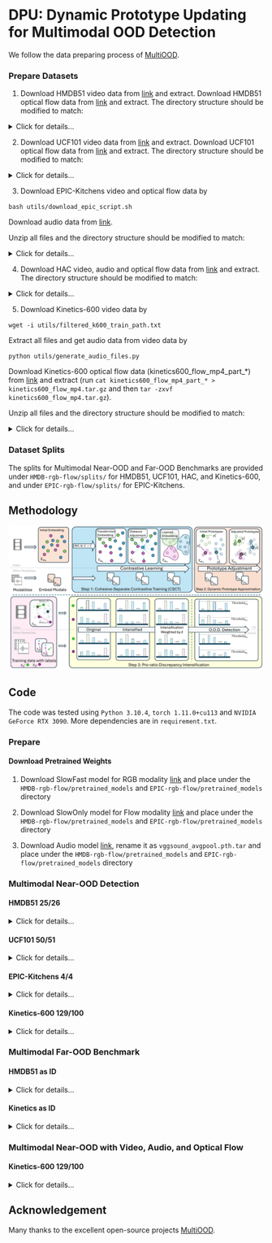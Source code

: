 <h1>DPU: Dynamic Prototype Updating for Multimodal OOD Detection</h1>

We follow the data preparing process of [MultiOOD](https://github.com/donghao51/MultiOOD/tree/main?tab=readme-ov-file).

### Prepare Datasets
1. Download HMDB51 video data from [link](https://serre-lab.clps.brown.edu/resource/hmdb-a-large-human-motion-database/#Downloads) and extract. Download HMDB51 optical flow data from [link](https://huggingface.co/datasets/hdong51/MultiOOD/blob/main/hmdb51_flow_mp4.tar.gz) and extract. The directory structure should be modified to match:
<details>
<summary>Click for details...</summary>


```
HMDB51
├── video
|   ├── catch
|   |   ├── *.avi
|   ├── climb
|   |   ├── *.avi
|   |── ...


├── flow
|   ├── *_flow_x.mp4
|   ├── *_flow_y.mp4
|   ├── ...
```

</details>

2. Download UCF101 video data from [link](https://www.crcv.ucf.edu/data/UCF101/UCF101.rar) and extract. Download UCF101 optical flow data from [link](https://huggingface.co/datasets/hdong51/MultiOOD/blob/main/ucf101_flow_mp4.tar.gz) and extract. The directory structure should be modified to match:
<details>
<summary>Click for details...</summary>


```
UCF101
├── video
|   ├── *.avi
|   |── ...


├── flow
|   ├── *_flow_x.mp4
|   ├── *_flow_y.mp4
|   ├── ...
```

</details>

3. Download EPIC-Kitchens video and optical flow data by 
```
bash utils/download_epic_script.sh 
```
Download audio data from [link](https://huggingface.co/datasets/hdong51/Human-Animal-Cartoon/blob/main/EPIC-KITCHENS-audio.zip).

Unzip all files and the directory structure should be modified to match:
<details>
<summary>Click for details...</summary>


```
EPIC-KITCHENS
├── rgb
|   ├── train
|   |   ├── D3
|   |   |   ├── P22_05.wav
|   |   |   ├── P22_05
|   |   |   |     ├── frame_0000000000.jpg
|   |   |   |     ├── ...
|   |   |   ├── P22_06
|   |   |   ├── ...
|   ├── test
|   |   ├── D3
|   |   |   ├── P22_01.wav
|   |   |   ├── P22_01
|   |   |   |     ├── frame_0000000000.jpg
|   |   |   |     ├── ...
|   |   |   ├── P22_02
|   |   |   ├── ...

├── flow
|   ├── train
|   |   ├── D3
|   |   |   ├── P22_05
|   |   |   |     ├── frame_0000000000.jpg
|   |   |   |     ├── ...
|   |   |   ├── P22_06
|   |   |   ├── ...
|   ├── test
|   |   ├── D3
|   |   |   ├── P22_01
|   |   |   |     ├── frame_0000000000.jpg
|   |   |   |     ├── ...
|   |   |   ├── P22_02
|   |   |   ├── ...
```

</details>

4. Download HAC video, audio and optical flow data from [link](https://huggingface.co/datasets/hdong51/Human-Animal-Cartoon/tree/main) and extract. The directory structure should be modified to match:
<details>
<summary>Click for details...</summary>


```
HAC
├── human
|   ├── videos
|   |   ├── ...
|   ├── flow
|   |   ├── ...
|   ├── audio
|   |   ├── ...

├── animal
|   ├── videos
|   |   ├── ...
|   ├── flow
|   |   ├── ...
|   ├── audio
|   |   ├── ...

├── cartoon
|   ├── videos
|   |   ├── ...
|   ├── flow
|   |   ├── ...
|   ├── audio
|   |   ├── ...
```

</details>

5. Download Kinetics-600 video data by 
```
wget -i utils/filtered_k600_train_path.txt
```
Extract all files and get audio data from video data by
```
python utils/generate_audio_files.py
```
Download Kinetics-600 optical flow data (kinetics600_flow_mp4_part_*) from [link](https://huggingface.co/datasets/hdong51/MultiOOD/tree/main) and extract (run `cat kinetics600_flow_mp4_part_* > kinetics600_flow_mp4.tar.gz` and then `tar -zxvf kinetics600_flow_mp4.tar.gz`).

Unzip all files and the directory structure should be modified to match:
<details>
<summary>Click for details...</summary>


```
Kinetics-600
├── video
|   ├── acting in play
|   |   ├── *.mp4
|   |   ├── *.wav
|   |── ...


├── flow
|   ├── acting in play
|   |   ├── *_flow_x.mp4
|   |   ├── *_flow_y.mp4
|   ├── ...
```

</details>

### Dataset Splits
The splits for Multimodal Near-OOD and Far-OOD Benchmarks are provided under `HMDB-rgb-flow/splits/` for HMDB51, UCF101, HAC, and Kinetics-600, and under `EPIC-rgb-flow/splits/` for EPIC-Kitchens.


## Methodology
![image](method_structure.png)

## Code
The code was tested using `Python 3.10.4`, `torch 1.11.0+cu113` and `NVIDIA GeForce RTX 3090`. More dependencies are in `requirement.txt`.

### Prepare

#### Download Pretrained Weights
1. Download SlowFast model for RGB modality [link](https://download.openmmlab.com/mmaction/recognition/slowfast/slowfast_r101_8x8x1_256e_kinetics400_rgb/slowfast_r101_8x8x1_256e_kinetics400_rgb_20210218-0dd54025.pth) and place under the `HMDB-rgb-flow/pretrained_models` and `EPIC-rgb-flow/pretrained_models` directory
   
2. Download SlowOnly model for Flow modality [link](https://download.openmmlab.com/mmaction/recognition/slowonly/slowonly_r50_8x8x1_256e_kinetics400_flow/slowonly_r50_8x8x1_256e_kinetics400_flow_20200704-6b384243.pth) and place under the `HMDB-rgb-flow/pretrained_models` and `EPIC-rgb-flow/pretrained_models` directory

3. Download Audio model [link](http://www.robots.ox.ac.uk/~vgg/data/vggsound/models/H.pth.tar), rename it as `vggsound_avgpool.pth.tar` and place under the `HMDB-rgb-flow/pretrained_models` and `EPIC-rgb-flow/pretrained_models`  directory
   
### Multimodal Near-OOD Detection
#### HMDB51 25/26

<details>
<summary>Click for details...</summary>

```
cd HMDB-rgb-flow/
```

Train the Near-OOD baseline model for HMDB:

```
python train_video_flow.py --near_ood --dataset 'HMDB' --lr 0.0001 --seed 0 --bsz 16 --num_workers 10 --nepochs 50 --appen '' --save_best --save_checkpoint --datapath '/path/to/HMDB51/' 
```

Train the Near-OOD model using DPU for HMDB:

```
python train_video_flow.py --near_ood --dataset 'HMDB' --lr 0.0001 --seed 0 --bsz 64 --num_workers 10 --start_epoch 10 --use_single_pred --use_irm --use_dynamic_a2d --a2d_max_hellinger --a2d_ratio 0.5 --use_npmix --max_ood_hellinger --a2d_ratio_ood 0.5 --ood_entropy_ratio 0.5 --nepochs 50 --appen '' --save_best --save_checkpoint --datapath '/path/to/HMDB51/' 
```

You can also download our provided checkpoints (`HMDB_near_ood_baseline.pt`, `HMDB_near_ood_a2d.pt`, and `HMDB_near_ood_a2d_npmix.pt`) from [link](https://huggingface.co/datasets/hdong51/MultiOOD/tree/main/checkpoints).

Save the evaluation files for HMDB (to save evaluation files for ASH or ReAct, you should also run following line with options `--use_ash` or `--use_react`):
```
python test_video_flow.py --bsz 16 --num_workers 2 --near_ood --dataset 'HMDB' --appen 'a2d_npmix_best_' --resumef '/path/to/HMDB_near_ood_a2d_npmix.pt'
```

Evaluation for HMDB (change `--postprocessor` to different score functions, for VIM you should also pass `--resume_file checkpoint.pt`, where checkpoint.pt is the trained checkpoint):
```
python eval_video_flow_near_ood.py --postprocessor msp --appen 'a2d_npmix_best_' --dataset 'HMDB' --path 'HMDB-rgb-flow/'
```

</details>


#### UCF101 50/51
<details>
<summary>Click for details...</summary>

```
cd HMDB-rgb-flow/
```

Train the Near-OOD baseline model for UCF:

```
python train_video_flow.py --near_ood --dataset 'UCF' --lr 0.0001 --seed 0 --bsz 16 --num_workers 10 --nepochs 50 --appen '' --save_best --save_checkpoint --datapath '/path/to/UCF101/' 
```

Train the Near-OOD model using DPU for UCF:

```
python train_video_flow.py --near_ood --dataset 'UCF' --lr 0.0001 --seed 0 --bsz 64 --num_workers 10 --start_epoch 10 --use_single_pred --use_irm --use_dynamic_a2d --a2d_max_hellinger --a2d_ratio 0.5 --use_npmix --max_ood_hellinger --a2d_ratio_ood 0.5 --ood_entropy_ratio 0.5 --nepochs 50 --appen '' --save_best --save_checkpoint --datapath '/path/to/UCF101/' 
```

You can also download our provided checkpoints from [link](https://drive.google.com/file/d/19XDezC-oIq_a8nmWDWVr16r_gd4Ryw72/view?usp=share_link).

Save the evaluation files for UCF (to save evaluation files for ASH or ReAct, you should also run following line with options `--use_ash` or `--use_react`):
```
python test_video_flow.py --bsz 16 --num_workers 2 --near_ood --dataset 'UCF' --appen 'a2d_npmix_best_' --resumef '/path/to/UCF_near_ood_a2d_npmix.pt'
```

Evaluation for UCF (change `--postprocessor` to different score functions, for VIM you should also pass `--resume_file checkpoint.pt`, where checkpoint.pt is the trained checkpoint):
```
python eval_video_flow_near_ood.py --postprocessor msp --appen 'a2d_npmix_best_' --dataset 'UCF' --path 'HMDB-rgb-flow/'
```

</details>

#### EPIC-Kitchens 4/4
<details>
<summary>Click for details...</summary>

```
cd EPIC-rgb-flow/
```

Train the Near-OOD baseline model for EPIC:

```
python train_video_flow_epic.py --dataset 'EPIC' --lr 0.0001 --seed 0 --bsz 16 --num_workers 10 --nepochs 20 --appen '' --save_best --save_checkpoint --datapath '/path/to/EPIC-Kitchens/' 
```

Train the Near-OOD model using DPU for EPIC:

```
python train_video_flow_epic.py --dataset 'EPIC' --lr 0.0001 --seed 0 --bsz 16 --num_workers 10 --start_epoch 10 --use_single_pred --use_a2d --a2d_max_hellinger --a2d_ratio 0.1 --use_npmix --max_ood_hellinger --a2d_ratio_ood 0.1 --ood_entropy_ratio 0.1 --nepochs 20 --appen '' --save_best --save_checkpoint --datapath '/path/to/EPIC-Kitchens/' 
```

You can also download our provided checkpoints from [link](https://huggingface.co/datasets/hdong51/MultiOOD/tree/main/checkpoints).

Save the evaluation files for EPIC (to save evaluation files for ASH or ReAct, you should also run following line with options `--use_ash` or `--use_react`):
```
python test_video_flow_epic.py --bsz 16 --num_workers 2  --ood_dataset 'EPIC' --appen 'a2d_npmix_best_' --resumef '/path/to/EPIC_near_ood_a2d_npmix.pt'
```

Evaluation for EPIC (change `--postprocessor` to different score functions, for VIM you should also pass `--resume_file checkpoint.pt`, where checkpoint.pt is the trained checkpoint):
```
python eval_video_flow_near_ood.py --postprocessor msp --appen 'a2d_npmix_best_' --dataset 'EPIC' --path 'EPIC-rgb-flow/'
```

</details>

#### Kinetics-600 129/100
<details>
<summary>Click for details...</summary>

```
cd HMDB-rgb-flow/
```

Train the Near-OOD baseline model for Kinetics:

```
python train_video_flow.py --near_ood --dataset 'Kinetics' --lr 0.0001 --seed 0 --bsz 16 --num_workers 10 --nepochs 20 --appen '' --save_best --save_checkpoint --datapath '/path/to/Kinetics-600/' 
```

Train the Near-OOD model using DPU for Kinetics:

```
python train_video_flow.py --near_ood --dataset 'Kinetics' --lr 0.0001 --seed 0 --bsz 64 --num_workers 10 --start_epoch 10 --use_single_pred --use_irm --use_dynamic_a2d --a2d_max_hellinger --a2d_ratio 0.1 --use_npmix --max_ood_hellinger --a2d_ratio_ood 0.1 --ood_entropy_ratio 0.1 --nepochs 20 --appen '' --save_best --save_checkpoint --datapath '/path/to/Kinetics-600/' 
```

You can also download our provided checkpoint from [link](https://drive.google.com/file/d/146110fw645CO1XxhU3xzx1SpOhTqphiI/view?usp=share_link).

Save the evaluation files for Kinetics (to save evaluation files for ASH or ReAct, you should also run following line with options `--use_ash` or `--use_react`):
```
python test_video_flow.py --bsz 16 --num_workers 2 --near_ood --dataset 'Kinetics' --appen 'a2d_npmix_best_' --resumef '/path/to/Kinetics_near_ood_a2d_npmix.pt'
```

Evaluation for Kinetics (change `--postprocessor` to different score functions, for VIM you should also pass `--resume_file checkpoint.pt`, where checkpoint.pt is the trained checkpoint):
```
python eval_video_flow_near_ood.py --postprocessor msp --appen 'a2d_npmix_best_' --dataset 'Kinetics' --path 'HMDB-rgb-flow/'
```

</details>


### Multimodal Far-OOD Benchmark
#### HMDB51 as ID

<details>
<summary>Click for details...</summary>

```
cd HMDB-rgb-flow/
```

Train the Far-OOD baseline model for HMDB:

```
python train_video_flow.py --dataset 'HMDB' --lr 0.0001 --seed 0 --bsz 16 --num_workers 10 --nepochs 50 --appen '' --save_best --save_checkpoint --datapath '/path/to/HMDB51/' 
```

Train the Far-OOD model using DPU for HMDB:

```
python train_video_flow.py --dataset 'HMDB' --lr 0.0001 --seed 0 --bsz 64 --num_workers 10 --start_epoch 10 --use_single_pred --use_irm --use_dynamic_a2d --a2d_max_hellinger --a2d_ratio 0.1 --use_npmix --max_ood_hellinger --a2d_ratio_ood 0.1 --ood_entropy_ratio 0.1 --nepochs 50 --appen '' --save_best --save_checkpoint --datapath '/path/to/HMDB51/' 
```

You can also download our provided checkpoint from [link](https://drive.google.com/file/d/1kh1P4HoSdeDvoor5Or-Gp1nprkRzZPEJ/view?usp=share_link).

Save the evaluation files for HMDB (to save evaluation files for ASH or ReAct, you should also run following line with options `--use_ash` or `--use_react`, same for other datasets):
```
python test_video_flow.py --bsz 16 --num_workers 2 --dataset 'HMDB' --appen 'a2d_npmix_best_' --resumef '/path/to/HMDB_far_ood_a2d_npmix.pt'
```

Save the evaluation files for UCF:
```
python test_video_flow.py --bsz 16 --num_workers 2 --far_ood --dataset 'HMDB' --ood_dataset 'UCF' --appen 'a2d_npmix_best_' --resumef '/path/to/HMDB_far_ood_a2d_npmix.pt'
```

Save the evaluation files for HAC:
```
python test_video_flow.py --bsz 16 --num_workers 2 --far_ood --dataset 'HMDB' --ood_dataset 'HAC' --appen 'a2d_npmix_best_' --resumef '/path/to/HMDB_far_ood_a2d_npmix.pt'
```

Save the evaluation files for Kinetics:
```
python test_video_flow.py --bsz 16 --num_workers 2 --far_ood --dataset 'HMDB' --ood_dataset 'Kinetics' --appen 'a2d_npmix_best_' --resumef '/path/to/HMDB_far_ood_a2d_npmix.pt'
```

Save the evaluation files for EPIC:
```
cd EPIC-rgb-flow/
```
```
python test_video_flow_epic.py --bsz 16 --num_workers 2 --far_ood --dataset 'HMDB' --ood_dataset 'EPIC' --appen 'a2d_npmix_best_' --resumef '/path/to/HMDB_far_ood_a2d_npmix.pt'
```


Evaluation for UCF (change `--postprocessor` to different score functions, for VIM you should also pass `--resume_file checkpoint.pt`, where checkpoint.pt is the trained checkpoint, change `--ood_dataset` to UCF, EPIC, HAC, or Kinetics):
```
python eval_video_flow_far_ood.py --postprocessor msp --appen 'a2d_npmix_best_' --dataset 'HMDB' --ood_dataset 'UCF' --path 'HMDB-rgb-flow/'
```

</details>


#### Kinetics as ID

<details>
<summary>Click for details...</summary>

```
cd HMDB-rgb-flow/
```

Train the Far-OOD baseline model for Kinetics:

```
python train_video_flow.py --dataset 'Kinetics' --lr 0.0001 --seed 0 --bsz 16 --num_workers 10 --nepochs 10 --appen '' --save_best --save_checkpoint --datapath '/path/to/Kinetics-600/' 
```

Train the Far-OOD model using DPU for Kinetics:

```
python train_video_flow.py --dataset 'Kinetics' --lr 0.0001 --seed 0 --bsz 64 --num_workers 10 --start_epoch 3 --use_single_pred --use_irm --use_dynamic_a2d --a2d_max_hellinger --a2d_ratio 0.1 --use_npmix --max_ood_hellinger --a2d_ratio_ood 0.1 --ood_entropy_ratio 0.1 --nepochs 10 --appen '' --save_best --save_checkpoint --datapath '/path/to/Kinetics-600/' 
```

You can also download our provided checkpoint from [link](https://drive.google.com/file/d/1RUJXj7yQuipUjpEOEbIE5D_8Xmd2lblY/view?usp=share_link).

Save the evaluation files for Kinetics (to save evaluation files for ASH or ReAct, you should also run following line with options `--use_ash` or `--use_react`, same for other datasets):
```
python test_video_flow.py --bsz 16 --num_workers 2 --dataset 'Kinetics' --appen 'a2d_npmix_best_' --resumef '/path/to/Kinetics_far_ood_a2d_npmix.pt'
```

Save the evaluation files for HMDB:
```
python test_video_flow.py --bsz 16 --num_workers 2 --far_ood --dataset 'Kinetics' --ood_dataset 'HMDB' --appen 'a2d_npmix_best_' --resumef '/path/to/Kinetics_far_ood_a2d_npmix.pt'
```

Save the evaluation files for UCF:
```
python test_video_flow.py --bsz 16 --num_workers 2 --far_ood --dataset 'Kinetics' --ood_dataset 'UCF' --appen 'a2d_npmix_best_' --resumef '/path/to/Kinetics_far_ood_a2d_npmix.pt'
```

Save the evaluation files for HAC:
```
python test_video_flow.py --bsz 16 --num_workers 2 --far_ood --dataset 'Kinetics' --ood_dataset 'HAC' --appen 'a2d_npmix_best_' --resumef '/path/to/cKinetics_far_ood_a2d_npmix.pt'
```

Save the evaluation files for EPIC:
```
cd EPIC-rgb-flow/
```
```
python test_video_flow_epic.py --bsz 16 --num_workers 2 --far_ood --dataset 'Kinetics' --ood_dataset 'EPIC' --appen 'a2d_npmix_best_' --resumef '/path/to/Kinetics_far_ood_a2d_npmix.pt'
```


Evaluation for UCF (change `--postprocessor` to different score functions, for VIM you should also pass `--resume_file checkpoint.pt`, where checkpoint.pt is the trained checkpoint, change `--ood_dataset` to UCF, EPIC, HAC, or HMDB):
```
python eval_video_flow_far_ood.py --postprocessor msp --appen 'a2d_npmix_best_' --dataset 'Kinetics' --ood_dataset 'UCF' --path 'HMDB-rgb-flow/'
```

</details>

### Multimodal Near-OOD with Video, Audio, and Optical Flow

#### Kinetics-600 129/100
<details>
<summary>Click for details...</summary>

```
cd HMDB-rgb-flow/
```

Train the Near-OOD baseline model for Kinetics:

```
python train_video_flow_audio.py --near_ood --dataset 'Kinetics' --lr 0.0001 --seed 0 --bsz 16 --num_workers 10 --nepochs 20 --appen '' --save_best --save_checkpoint --datapath '/path/to/Kinetics-600/' 
```

Train the Near-OOD model using DPU for Kinetics:

```
python train_video_flow_audio.py --near_ood --dataset 'Kinetics' --lr 0.0001 --seed 0 --bsz 64 --num_workers 10 --start_epoch 10 --use_single_pred --use_irm --use_a2d --a2d_max_hellinger --a2d_ratio 0.5 --use_npmix --max_ood_hellinger --a2d_ratio_ood 0.5 --ood_entropy_ratio 0.5 --nepochs 20 --appen '' --save_best --save_checkpoint --datapath '/path/to/Kinetics-600/' 
```

You can also download our provided checkpoint from [link](https://drive.google.com/file/d/1ATAdnV7eHaP7TIHLKWQw5oLJKM_TKOiz/view?usp=share_link).

Save the evaluation files for Kinetics (to save evaluation files for ASH or ReAct, you should also run following line with options `--use_ash` or `--use_react`):
```
python test_video_flow_audio.py --bsz 16 --num_workers 2 --near_ood --dataset 'Kinetics' --appen 'a2d_npmix_best_' --resumef '/path/to/Kinetics_near_ood_a2d_npmix.pt'
```

Evaluation for Kinetics (change `--postprocessor` to different score functions, for VIM you should also pass `--resume_file checkpoint.pt`, where checkpoint.pt is the trained checkpoint):
```
python eval_video_flow_near_ood.py --postprocessor msp --appen 'vfa_a2d_npmix_best_' --dataset 'Kinetics' --path 'HMDB-rgb-flow/'
```

</details>


## Acknowledgement

Many thanks to the excellent open-source projects [MultiOOD](https://github.com/donghao51/MultiOOD/tree/main?tab=readme-ov-file).
